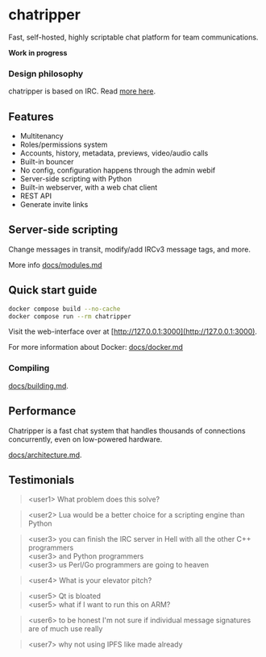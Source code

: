 # chatripper

Fast, self-hosted, highly scriptable chat platform for team communications.

**Work in progress**

### Design philosophy

chatripper is based on IRC. Read [more here](docs/design.md).

## Features

* Multitenancy
* Roles/permissions system
* Accounts, history, metadata, previews, video/audio calls
* Built-in bouncer
* No config, configuration happens through the admin webif
* Server-side scripting with Python
* Built-in webserver, with a web chat client
* REST API
* Generate invite links

## Server-side scripting

Change messages in transit, modify/add IRCv3 message tags, and more.

More info [docs/modules.md](docs/modules.md)

## Quick start guide

```bash
docker compose build --no-cache
docker compose run --rm chatripper
```

Visit the web-interface over at [http://127.0.0.1:3000](http://127.0.0.1:3000).

For more information about Docker: [docs/docker.md](docs/docker.md)

### Compiling

[docs/building.md](docs/building.md).

## Performance

Chatripper is a fast chat system that handles thousands of connections concurrently, even on low-powered hardware.

[docs/architecture.md](docs/architecture.md).

## Testimonials

> &lt;user1&gt; What problem does this solve? 

> &lt;user2&gt; Lua would be a better choice for a scripting engine than Python

> &lt;user3&gt; you can finish the IRC server in Hell with all the other C++ programmers  
> &lt;user3&gt; and Python programmers  
> &lt;user3&gt; us Perl/Go programmers are going to heaven

> &lt;user4&gt; What is your elevator pitch?
 
> &lt;user5&gt; Qt is bloated  
> &lt;user5&gt; what if I want to run this on ARM?

> &lt;user6&gt; to be honest I'm not sure if individual message signatures are of much use really

> &lt;user7&gt; why not using IPFS like made already